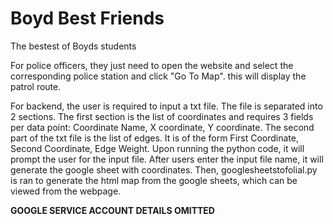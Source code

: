 # Boyd Best Friends
 The bestest of Boyds students

For police officers, they just need to open the website and select the corresponding police station and click "Go To Map". this will display the patrol route. 

For backend, the user is required to input a txt file. The file is separated into 2 sections. The first section is the list of coordinates and requires 3 fields per data point: Coordinate Name, X coordinate, Y coordinate. The second part of the txt file is the list of edges. It is of the form First Coordinate, Second Coordinate, Edge Weight. Upon running the python code, it will prompt the user for the input file. After users enter the input file name, it will generate the google sheet with coordinates. Then, googlesheetstofolial.py is ran to generate the html map from the google sheets, which can be viewed from the webpage.

**GOOGLE SERVICE ACCOUNT DETAILS OMITTED**